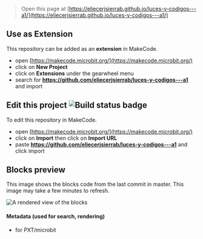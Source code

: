 
> Open this page at [https://eliecerjsierrab.github.io/luces-y-codigos---a1/](https://eliecerjsierrab.github.io/luces-y-codigos---a1/)

## Use as Extension

This repository can be added as an **extension** in MakeCode.

* open [https://makecode.microbit.org/](https://makecode.microbit.org/)
* click on **New Project**
* click on **Extensions** under the gearwheel menu
* search for **https://github.com/eliecerjsierrab/luces-y-codigos---a1** and import

## Edit this project ![Build status badge](https://github.com/eliecerjsierrab/luces-y-codigos---a1/workflows/MakeCode/badge.svg)

To edit this repository in MakeCode.

* open [https://makecode.microbit.org/](https://makecode.microbit.org/)
* click on **Import** then click on **Import URL**
* paste **https://github.com/eliecerjsierrab/luces-y-codigos---a1** and click import

## Blocks preview

This image shows the blocks code from the last commit in master.
This image may take a few minutes to refresh.

![A rendered view of the blocks](https://github.com/eliecerjsierrab/luces-y-codigos---a1/raw/master/.github/makecode/blocks.png)

#### Metadata (used for search, rendering)

* for PXT/microbit
<script src="https://makecode.com/gh-pages-embed.js"></script><script>makeCodeRender("{{ site.makecode.home_url }}", "{{ site.github.owner_name }}/{{ site.github.repository_name }}");</script>
